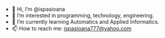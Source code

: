 - 👋 Hi, I’m @ispasioana
- 👀 I’m interested in programming, technology, engineering.
- 🌱 I’m currently learning Automatics and Applied Informatics.
- 📫 How to reach me: ispasioana777@yahoo.com

<!---
ispasioana/ispasioana is a ✨ special ✨ repository because its `README.md` (this file) appears on your GitHub profile.
You can click the Preview link to take a look at your changes.
--->
